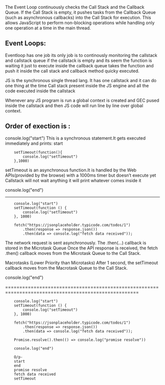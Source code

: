 The Event Loop continuously checks the Call Stack and the Callback Queue. If the Call Stack is empty, it pushes tasks from the Callback Queue (such as asynchronous callbacks) into the Call Stack for execution. This allows JavaScript to perform non-blocking operations while handling only one operation at a time in the main thread.

Event Loops:
--------------------------------------------------------------------------------------------------
Eventloop has one job its only job is to continously monitoring the callstack and callstack queue if the callstack is empty and its seem the function is waiting it just to execute inside the callback queue takes the function and push it inside the call stack and callback method quicky executed.

JS is the synchronous single thread lang. 
It has one callstack and it can do one thing at the time 
Call stack present inside the JS engine and all the code executed inside the callstack

Whenever any JS program is run a global context is created and GEC pused inside the callstack and then JS code will run line by line over global context.

Order of exection is :
---------------------------------------------------------------------------------------------------
console.log("start")
This is a synchronous statement.It gets executed immediately and prints: start

        setTimeout(function(){
            console.log("setTimeout")
        },1000)
setTimeout is an asynchronous function.It is handled by the Web APIs(provided by the browse) with a 1000ms timer but doesn’t execute yet
Callstack will not wait anything it will print whatever comes inside it 

console.log("end")

---------------------------------------------------------------------------------------------------

        console.log("start")
        setTimeout(function () {
            console.log("setTimeout")
        }, 1000)

        fetch("https://jsonplaceholder.typicode.com/todos/1")
            .then(response => response.json())
            .then(data => console.log("fetch data received"));

The network request is sent asynchronously. The .then(...) callback is stored in the Microtask Queue
Once the API response is received, the fetch .then() callback moves from the Microtask Queue to the Call Stack.

Macrotasks (Lower Priority than Microtasks)
After 1 second, the setTimeout callback moves from the Macrotask Queue to the Call Stack.

console.log("end")

=====================================================================================================

        console.log("start")
        setTimeout(function () {
            console.log("setTimeout")
        }, 1000)

        fetch("https://jsonplaceholder.typicode.com/todos/1")
            .then(response => response.json())
            .then(data => console.log("fetch data received"));

        Promise.resolve().then(() => console.log("promise resolve"))

        console.log("end")

        O/p-
        start
        end
        promise resolve
        fetch data received
        setTimeout